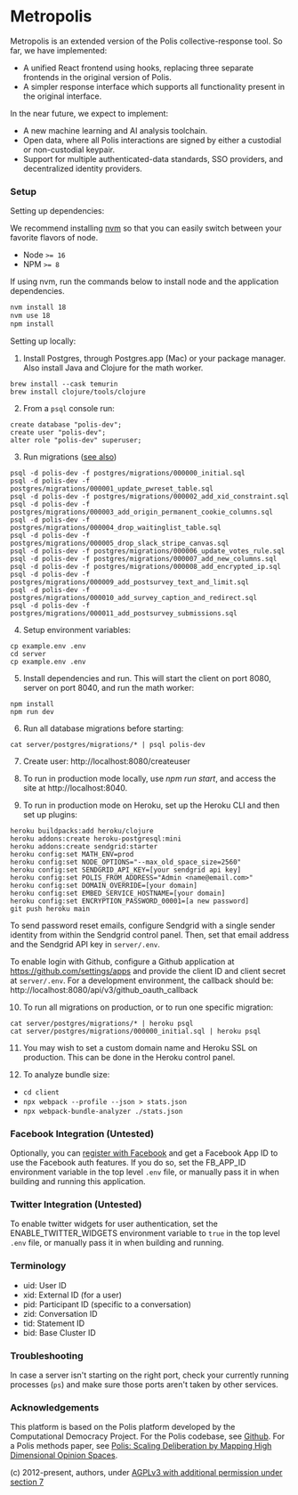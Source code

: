 # Metropolis

Metropolis is an extended version of the Polis collective-response
tool. So far, we have implemented:

- A unified React frontend using hooks, replacing three separate
  frontends in the original version of Polis.
- A simpler response interface which supports all functionality
  present in the original interface.

In the near future, we expect to implement:

- A new machine learning and AI analysis toolchain.
- Open data, where all Polis interactions are signed by either
  a custodial or non-custodial keypair.
- Support for multiple authenticated-data standards, SSO providers,
  and decentralized identity providers.

### Setup

Setting up dependencies:

We recommend installing [nvm](https://github.com/creationix/nvm) so
that you can easily switch between your favorite flavors of node.

* Node `>= 16`
* NPM `>= 8`

If using nvm, run the commands below to install node and the application dependencies.

```sh
nvm install 18
nvm use 18
npm install
```

Setting up locally:

1. Install Postgres, through Postgres.app (Mac) or your package manager. Also install Java and Clojure for the math worker.

```
brew install --cask temurin
brew install clojure/tools/clojure
```

2. From a `psql` console run:

```
create database "polis-dev";
create user "polis-dev";
alter role "polis-dev" superuser;
```

3. Run migrations ([️see also](docs/migrations.md))

```
psql -d polis-dev -f postgres/migrations/000000_initial.sql
psql -d polis-dev -f postgres/migrations/000001_update_pwreset_table.sql
psql -d polis-dev -f postgres/migrations/000002_add_xid_constraint.sql
psql -d polis-dev -f postgres/migrations/000003_add_origin_permanent_cookie_columns.sql
psql -d polis-dev -f postgres/migrations/000004_drop_waitinglist_table.sql
psql -d polis-dev -f postgres/migrations/000005_drop_slack_stripe_canvas.sql
psql -d polis-dev -f postgres/migrations/000006_update_votes_rule.sql
psql -d polis-dev -f postgres/migrations/000007_add_new_columns.sql
psql -d polis-dev -f postgres/migrations/000008_add_encrypted_ip.sql
psql -d polis-dev -f postgres/migrations/000009_add_postsurvey_text_and_limit.sql
psql -d polis-dev -f postgres/migrations/000010_add_survey_caption_and_redirect.sql
psql -d polis-dev -f postgres/migrations/000011_add_postsurvey_submissions.sql
```

4. Setup environment variables:

```
cp example.env .env
cd server
cp example.env .env
```

5. Install dependencies and run. This will start the client on port 8080, server on port 8040, and run the math worker:

```
npm install
npm run dev
```

6. Run all database migrations before starting:

```
cat server/postgres/migrations/* | psql polis-dev
```

7. Create user: http://localhost:8080/createuser

8. To run in production mode locally, use *npm run start*, and access the site at http://localhost:8040.

9. To run in production mode on Heroku, set up the Heroku CLI and then set up plugins:

```
heroku buildpacks:add heroku/clojure
heroku addons:create heroku-postgresql:mini
heroku addons:create sendgrid:starter
heroku config:set MATH_ENV=prod
heroku config:set NODE_OPTIONS="--max_old_space_size=2560"
heroku config:set SENDGRID_API_KEY=[your sendgrid api key]
heroku config:set POLIS_FROM_ADDRESS="Admin <name@email.com>"
heroku config:set DOMAIN_OVERRIDE=[your domain]
heroku config:set EMBED_SERVICE_HOSTNAME=[your domain]
heroku config:set ENCRYPTION_PASSWORD_00001=[a new password]
git push heroku main
```

To send password reset emails, configure Sendgrid with a single sender identity
from within the Sendgrid control panel. Then, set that email address and the
Sendgrid API key in `server/.env`.

To enable login with Github, configure a Github application at https://github.com/settings/apps and provide the client ID and client secret at `server/.env`. For a development environment, the callback should be: http://localhost:8080/api/v3/github_oauth_callback

10. To run all migrations on production, or to run one specific migration:

```
cat server/postgres/migrations/* | heroku psql
cat server/postgres/migrations/000000_initial.sql | heroku psql
```

11. You may wish to set a custom domain name and Heroku SSL on
production. This can be done in the Heroku control panel.

12. To analyze bundle size:
- `cd client`
- `npx webpack --profile --json > stats.json`
- `npx webpack-bundle-analyzer ./stats.json`

### Facebook Integration (Untested)

Optionally, you can [register with
Facebook](https://developers.facebook.com/docs/development) and get a
Facebook App ID to use the Facebook auth features. If you do so, set
the FB_APP_ID environment variable in the top level `.env` file, or
manually pass it in when building and running this application.

### Twitter Integration (Untested)

To enable twitter widgets for user authentication, set the
ENABLE_TWITTER_WIDGETS environment variable to `true` in the top level
`.env` file, or manually pass it in when building and running.

### Terminology

- uid: User ID
- xid: External ID (for a user)
- pid: Participant ID (specific to a conversation)
- zid: Conversation ID
- tid: Statement ID
- bid: Base Cluster ID

### Troubleshooting

In case a server isn't starting on the right port, check your
currently running processes (`ps`) and make sure those ports
aren't taken by other services.

### Acknowledgements

This platform is based on the Polis platform developed by the
Computational Democracy Project. For the Polis codebase, see
[Github](https://github.com/compdemocracy/polis). For a Polis
methods paper, see [Polis: Scaling Deliberation by Mapping High
Dimensional Opinion
Spaces](https://www.e-revistes.uji.es/index.php/recerca/article/view/5516/6558).

(c) 2012-present, authors, under [AGPLv3 with additional permission under section 7](/LICENSE)
